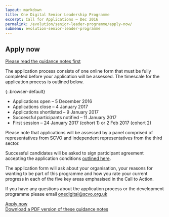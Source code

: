 ```yaml
---
layout: markdown
title: One Digital Senior Leadership Programme
excerpt: Call for Applications – Dec 2016
permalink: /evolution/senior-leader-programme/apply-now/
submenu: evolution-senior-leader-programme
---
```


## Apply now

<a href="/evolution/senior-leader-programme/index.md/" class="btn white-text">Please read the guidance notes first</a>

The application process consists of one online form that must be fully completed before your application will be assessed. The timescale for the application process is outlined below. 

{:.browser-default}
* Applications open – 5 December 2016
* Applications close – 4 January 2017
* Applications shortlisted – 9 January 2017
* Successful participants notified – 11 January 2017
* First session – 24 January 2017 (cohort 1) or 2 Feb 2017 (cohort 2)

Please note that applications will be assessed by a panel comprised of representatives from SCVO and independent representatives from the third sector. 

Successful candidates will be asked to sign  participant agreement accepting the application conditions [outlined here](www.digital.scvo.org.uk/evolution/application-criteria). 

The application form will ask about your organisation, your reasons for wanting to be part of this programme and how you rate your current progress in each of the five key areas emphasised in the Call to Action. 

If you have any questions about the application process or the development programme please email onedigital@scvo.org.uk 

<div class="section headingless">
    <a href="http://forms.scvo.org.uk/s3/Digital-Leaders" class="btn white-text right">
        <i class="fa fa-pull-right fa-pencil"></i>
        Apply now
    </a>
</div>

<div class="section headingless">
    <a href="files/Senior-Leader-Development-Programme" class="btn white-text right">
        <i class="fa fa-pull-right fa-pencil"></i>
        Download a PDF version of these guidance notes
    </a>
</div>
